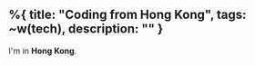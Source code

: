 %{
  title: "Coding from Hong Kong",
  tags: ~w(tech),
  description: ""
}
---
I'm in **Hong Kong**.